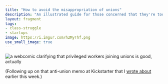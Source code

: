 ```yaml
---
title: "How to avoid the misappropriation of unions"
description: "An illustrated guide for those concerned that they're too privileged to join a union."
layout: fragment
tags:
- class-struggle
- startups
image: https://i.imgur.com/h2MyThf.png
use_small_image: true
---
```


![a webcomic clarifying that privileged workers joining unions is good, actually](https://i.imgur.com/vaUTe0K.png)

(Following up on that anti-union memo at Kickstarter that I [wrote about](/posts/fragments-80) earlier this week.)
